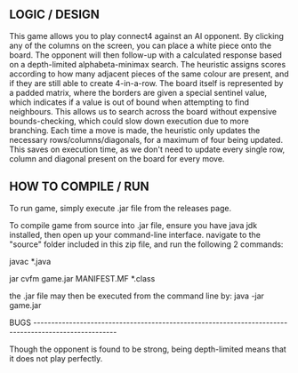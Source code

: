 ## LOGIC / DESIGN

This game allows you to play connect4 against an AI opponent.
By clicking any of the columns on the screen, you can place a white piece onto the board.
The opponent will then follow-up with a calculated response based on a depth-limited alphabeta-minimax 
search. 
The heuristic assigns scores according to how many adjacent pieces of the same colour are present, and if
they are still able to create 4-in-a-row. 
The board itself is represented by a padded matrix, where the borders are given a special sentinel value, 
which indicates if a value is out of bound when attempting to find neighbours. This allows us to search
across the board without expensive bounds-checking, which could slow down execution due to more branching.
Each time a move is made, the heuristic only updates the necessary rows/columns/diagonals, for a maximum
of four being updated. This saves on execution time, as we don't need to update every single row, column
and diagonal present on the board for every move. 

## HOW TO COMPILE / RUN

To run game, simply execute .jar file from the releases page.

To compile game from source into .jar file, ensure you have java jdk installed, 
then open up your command-line interface.
navigate to the "source" folder included in this zip file, and run the following 2 commands:


javac *.java

jar cvfm game.jar MANIFEST.MF *.class


the .jar file may then be executed from the command line by: java -jar game.jar



BUGS -----------------------------------------------------------------------------------------------------

Though the opponent is found to be strong, being depth-limited means that it does not play perfectly.
